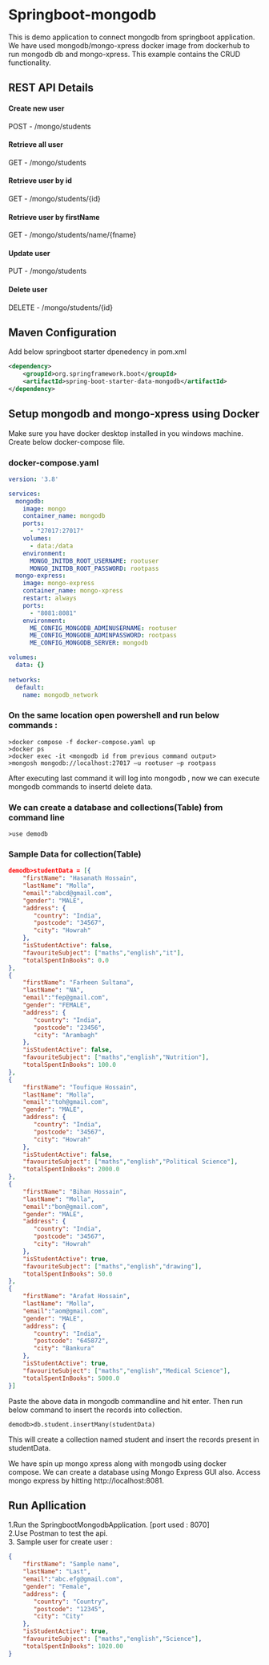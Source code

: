 # Springboot-mongodb
This is demo application to connect mongodb from springboot application.
We have used mongodb/mongo-xpress docker image from dockerhub to run mongodb db and mongo-xpress.
This example contains the CRUD functionality.
 
## REST API Details
#### Create new user
POST - /mongo/students
<br>
#### Retrieve all user
GET - /mongo/students
#### Retrieve user by id
GET - /mongo/students/{id}
#### Retrieve user by firstName
GET - /mongo/students/name/{fname}
<br>
#### Update user
PUT - /mongo/students
<br>
#### Delete user
DELETE - /mongo/students/{id}

## Maven Configuration
Add below springboot starter dpenedency in pom.xml
```xml
<dependency>
	<groupId>org.springframework.boot</groupId>
	<artifactId>spring-boot-starter-data-mongodb</artifactId>
</dependency>
```
## Setup mongodb and mongo-xpress using Docker
Make sure you have docker desktop installed in you windows machine.
Create below docker-compose file. 
### docker-compose.yaml
```yaml
version: '3.8'

services:
  mongodb:
    image: mongo
    container_name: mongodb
    ports:
      - "27017:27017"
    volumes:
      - data:/data
    environment:
      MONGO_INITDB_ROOT_USERNAME: rootuser
      MONGO_INITDB_ROOT_PASSWORD: rootpass
  mongo-express:
    image: mongo-express
    container_name: mongo-xpress
    restart: always
    ports:
      - "8081:8081"
    environment:
      ME_CONFIG_MONGODB_ADMINUSERNAME: rootuser
      ME_CONFIG_MONGODB_ADMINPASSWORD: rootpass
      ME_CONFIG_MONGODB_SERVER: mongodb

volumes:
  data: {}      
          
networks:
  default:
    name: mongodb_network
```

### On the same location open powershell and run below commands : 
```shell 
>docker compose -f docker-compose.yaml up
>docker ps
>docker exec -it <mongodb id from previous command output>
>mongosh mongodb://localhost:27017 –u rootuser –p rootpass
```
After executing last command it will log into mongodb , now we can execute mongodb commands to insertd delete data.

### We can create a database and collections(Table) from command line
```shell
>use demodb
```

### Sample Data for collection(Table)
```JSON
demodb>studentData = [{
	"firstName": "Hasanath Hossain",
	"lastName": "Molla",
	"email":"abcd@gmail.com",
	"gender": "MALE",
	"address": {
	   "country": "India",
	   "postcode": "34567",
	   "city": "Howrah"
	},
	"isStudentActive": false,
	"favouriteSubject": ["maths","english","it"],
	"totalSpentInBooks": 0.0
},
{
	"firstName": "Farheen Sultana",
	"lastName": "NA",
	"email":"fep@gmail.com",
	"gender": "FEMALE",
	"address": {
	   "country": "India",
	   "postcode": "23456",
	   "city": "Arambagh"
	},
	"isStudentActive": false,
	"favouriteSubject": ["maths","english","Nutrition"],
	"totalSpentInBooks": 100.0
},
{
	"firstName": "Toufique Hossain",
	"lastName": "Molla",
	"email":"toh@gmail.com",
	"gender": "MALE",
	"address": {
	   "country": "India",
	   "postcode": "34567",
	   "city": "Howrah"
	},
	"isStudentActive": false,
	"favouriteSubject": ["maths","english","Political Science"],
	"totalSpentInBooks": 2000.0
},
{
	"firstName": "Bihan Hossain",
	"lastName": "Molla",
	"email":"bon@gmail.com",
	"gender": "MALE",
	"address": {
	   "country": "India",
	   "postcode": "34567",
	   "city": "Howrah"
	},
	"isStudentActive": true,
	"favouriteSubject": ["maths","english","drawing"],
	"totalSpentInBooks": 50.0
},
{
	"firstName": "Arafat Hossain",
	"lastName": "Molla",
	"email":"aom@gmail.com",
	"gender": "MALE",
	"address": {
	   "country": "India",
	   "postcode": "645872",
	   "city": "Bankura"
	},
	"isStudentActive": true,
	"favouriteSubject": ["maths","english","Medical Science"],
	"totalSpentInBooks": 5000.0
}]
```

Paste the above data in mongodb commandline and hit enter. Then run below command to insert the records into collection.
```shell
demodb>db.student.insertMany(studentData)
```
This will create a collection named student and insert the records present in studentData.

We have spin up mongo xpress along with mongodb using docker compose.
We can create a database using Mongo Express GUI also. Access mongo express by hitting http://localhost:8081. 


## Run Apllication
1.Run the SpringbootMongodbApplication. [port used : 8070]
<br>2.Use Postman to test the api.
<br>3. Sample user for create user :
<br>
```json
{
	"firstName": "Sample name",
	"lastName": "Last",
	"email":"abc.efg@gmail.com",
	"gender": "Female",
	"address": {
	   "country": "Country",
	   "postcode": "12345",
	   "city": "City"
	},
	"isStudentActive": true,
	"favouriteSubject": ["maths","english","Science"],
	"totalSpentInBooks": 1020.00
}
```
